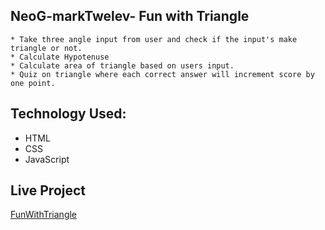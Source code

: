 ## NeoG-markTwelev- Fun with Triangle
    * Take three angle input from user and check if the input's make triangle or not.
    * Calculate Hypotenuse
    * Calculate area of triangle based on users input.
    * Quiz on triangle where each correct answer will increment score by one point.

## Technology Used:
* HTML
* CSS
* JavaScript

## Live Project
[FunWithTriangle](https://doyouknwtriangles.netlify.app/)
